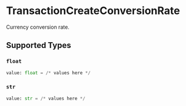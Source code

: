 # TransactionCreateConversionRate

Currency conversion rate.


## Supported Types

### `float`

```python
value: float = /* values here */
```

### `str`

```python
value: str = /* values here */
```

